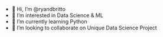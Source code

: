 - 👋 Hi, I’m @ryandbritto
- 👀 I’m interested in Data Science & ML
- 🌱 I’m currently learning Python
- 💞️ I’m looking to collaborate on Unique Data Science Project

<!---
ryandbritto/ryandbritto is a ✨ special ✨ repository because its `README.md` (this file) appears on your GitHub profile.
You can click the Preview link to take a look at your changes.
--->
